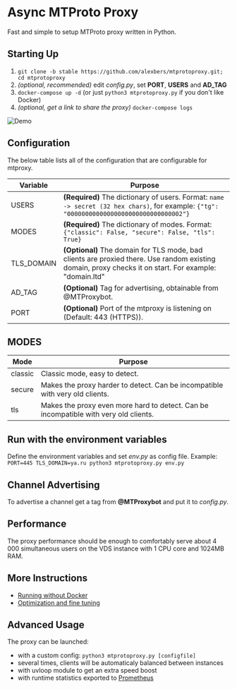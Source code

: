 # Async MTProto Proxy

Fast and simple to setup MTProto proxy written in Python.

## Starting Up

1. `git clone -b stable https://github.com/alexbers/mtprotoproxy.git; cd mtprotoproxy`
2. _(optional, recommended)_ edit _config.py_, set **PORT**, **USERS** and **AD_TAG**
3. `docker-compose up -d` (or just `python3 mtprotoproxy.py` if you don't like Docker)
4. _(optional, get a link to share the proxy)_ `docker-compose logs`

![Demo](https://alexbers.com/mtprotoproxy/install_demo_v2.gif)

## Configuration

The below table lists all of the configuration that are configurable for mtproxy.

| Variable   | Purpose                                                                                                                                                |
| ---------- | ------------------------------------------------------------------------------------------------------------------------------------------------------ |
| USERS      | **(Required)** The dictionary of users. Format: `name -> secret (32 hex chars)`, for example: `{"tg": "00000000000000000000000000000002"}`             |
| MODES      | **(Required)** The dictionary of modes. Format: `{"classic": False, "secure": False, "tls": True}`                                                     |
| TLS_DOMAIN | **(Optional)** The domain for TLS mode, bad clients are proxied there. Use random existing domain, proxy checks it on start. For example: "domain.ltd" |
| AD_TAG     | **(Optional)** Tag for advertising, obtainable from @MTProxybot.                                                                                       |
| PORT       | **(Optional)** Port of the mtproxy is listening on (Default: 443 (HTTPS)).                                                                             |

## MODES

| Mode    | Purpose                                                                              |
| ------- | ------------------------------------------------------------------------------------ |
| classic | Classic mode, easy to detect.                                                        |
| secure  | Makes the proxy harder to detect. Can be incompatible with very old clients.         |
| tls     | Makes the proxy even more hard to detect. Can be incompatible with very old clients. |

## Run with the environment variables

Define the environment variables and set _env.py_ as config file. Example: `PORT=445 TLS_DOMAIN=ya.ru python3 mtprotoproxy.py env.py`

## Channel Advertising

To advertise a channel get a tag from **@MTProxybot** and put it to _config.py_.

## Performance

The proxy performance should be enough to comfortably serve about 4 000 simultaneous users on
the VDS instance with 1 CPU core and 1024MB RAM.

## More Instructions

- [Running without Docker](https://github.com/alexbers/mtprotoproxy/wiki/Running-Without-Docker)
- [Optimization and fine tuning](https://github.com/alexbers/mtprotoproxy/wiki/Optimization-and-Fine-Tuning)

## Advanced Usage

The proxy can be launched:

- with a custom config: `python3 mtprotoproxy.py [configfile]`
- several times, clients will be automaticaly balanced between instances
- with uvloop module to get an extra speed boost
- with runtime statistics exported to [Prometheus](https://prometheus.io/)

```

```
